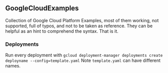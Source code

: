 ## GoogleCloudExamples

Collection of Google Cloud Platform Examples, most of them working, not supported, full of typos, and not to be taken as reference.
They can be helpful as an hint to comprehend the syntax. That is it.

### Deployments
Run every deployment with
`gcloud deployment-manager deployments create deployname --config=template.yaml`
Note `template.yaml` can have different names.
